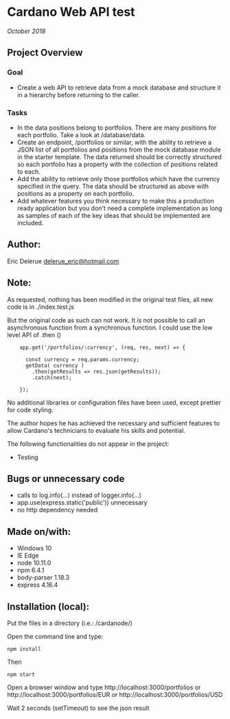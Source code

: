 
# Cardano Web API test

*October 2018*

## Project Overview

### Goal

* Create a web API to retrieve data from a mock database and structure it in a hierarchy before returning to the caller.

### Tasks

* In the data positions belong to portfolios. There are many positions for each portfolio. Take a look at /database/data.
* Create an endpoint, /portfolios or similar, with the ability to retrieve a JSON list of all portfolios and positions from the mock database module in the starter template. The data returned should be correctly structured so each portfolio has a property with the collection of positions related to each.
* Add the ability to retrieve only those portfolios which have the currency specified in the query. The data should be structured as above with positions as a property on each portfolio.
* Add whatever features you think necessary to make this a production ready application but you don't need a complete implementation as long as samples of each of the key ideas that should be implemented are included.

## Author: 

Eric Delerue
delerue_eric@hotmail.com

## Note: 

As requested, nothing has been modified in the original test files, all new code is in ./index.test.js

But the original code as such can not work. It is not possible to call an asynchronous function from a synchronous function. I could use the low level API of .then ()

		app.get('/portfolios/:currency', (req, res, next) => { 

		  const currency = req.params.currency; 
		  getData( currency )
		    .then(getResults => res.json(getResults));
		    .catch(next);

		});

No additional libraries or configuration files have been used, except prettier for code styling.

The author hopes he has achieved the necessary and sufficient features to allow Cardano's technicians to evaluate his skills and potential.

The following functionalities do not appear in the project:

- Testing

## Bugs or unnecessary code

* calls to log.info(...) instead of logger.info(...)
* app.use(express.static('public')) unnecessary
* no http dependency needed

## Made on/with:

  - Windows 10
  - IE Edge
  - node 10.11.0
  - npm 6.4.1
  - body-parser 1.18.3
  - express 4.16.4

## Installation (local):

Put the files in a directory (i.e.: /cardanode/)

Open the command line and type: 

	npm install

Then

	npm start 

Open a browser window and type http://localhost:3000/portfolios or http://localhost:3000/portfolios/EUR or http://localhost:3000/portfolios/USD

Wait 2 seconds (setTimeout) to see the json result
